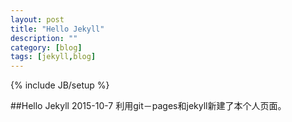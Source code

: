 ```yaml
---
layout: post
title: "Hello Jekyll"
description: ""
category: [blog]
tags: [jekyll,blog]
---
```

{% include JB/setup %}

##Hello Jekyll
2015-10-7 利用git－pages和jekyll新建了本个人页面。

